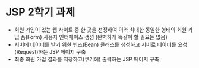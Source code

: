 # JSP 2학기 과제 
- 회원 가입이 있는 웹 사이트 중 한 곳을 선정하여 이와 최대한 동일한 형태의 회원 가입 폼(Form) 사용자 인터페이스 생성 (완벽하게 똑같이 할 필요는 없음)
- 서버에 데이터를 받기 위한 빈즈(Bean) 클래스를 생성하고 서버로 데이터를 요청(Request)하는 JSP 페이지 구축
- 최종 회원 가입 결과를 저장하고(쿠키에) 출력하는 JSP 페이지 구축
